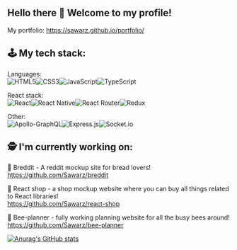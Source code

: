 Hello there 👋 Welcome to my profile!
-------------------------------------------------------------------------------------------------
My portfolio:
https://sawarz.github.io/portfolio/

🕹️ My tech stack:
-------------------------------------------------------------------------------------------------
Languages:<br/>
![HTML5](https://img.shields.io/badge/html5-%23E34F26.svg?style=for-the-badge&logo=html5&logoColor=white)![CSS3](https://img.shields.io/badge/css3-%231572B6.svg?style=for-the-badge&logo=css3&logoColor=white)![JavaScript](https://img.shields.io/badge/javascript-%23323330.svg?style=for-the-badge&logo=javascript&logoColor=%23F7DF1E)![TypeScript](https://img.shields.io/badge/typescript-%23007ACC.svg?style=for-the-badge&logo=typescript&logoColor=white)

React stack:<br/>
![React](https://img.shields.io/badge/react-%2320232a.svg?style=for-the-badge&logo=react&logoColor=%2361DAFB)![React Native](https://img.shields.io/badge/react_native-%2320232a.svg?style=for-the-badge&logo=react&logoColor=%2361DAFB)![React Router](https://img.shields.io/badge/React_Router-CA4245?style=for-the-badge&logo=react-router&logoColor=white)![Redux](https://img.shields.io/badge/redux-%23593d88.svg?style=for-the-badge&logo=redux&logoColor=white)

Other:<br/>
![Apollo-GraphQL](https://img.shields.io/badge/-ApolloGraphQL-311C87?style=for-the-badge&logo=apollo-graphql)![Express.js](https://img.shields.io/badge/express.js-%23404d59.svg?style=for-the-badge&logo=express&logoColor=%2361DAFB)![Socket.io](https://img.shields.io/badge/Socket.io-black?style=for-the-badge&logo=socket.io&badgeColor=010101)


🕵️ I'm currently working on:
-------------------------------------------------------------------------------------------------

🥐 Breddit - A reddit mockup site for bread lovers!<br/>
https://github.com/Sawarz/breddit

💸 React shop - a shop mockup website where you can buy all things related to React libraries!<br/>
https://github.com/Sawarz/react-shop

🐝 Bee-planner - fully working planning website for all the busy bees around!<br/>
https://github.com/Sawarz/bee-planner



[![Anurag's GitHub stats](https://github-readme-stats.vercel.app/api?username=Sawarz&hide=issues,contribs&theme=cobalt)](https://github.com/anuraghazra/github-readme-stats)
